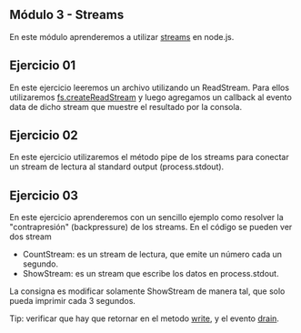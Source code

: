 ## Módulo 3 - Streams

En este módulo aprenderemos a utilizar [streams](http://nodejs.org/api/stream.html) en node.js.

## Ejercicio 01

En este ejercicio leeremos un archivo utilizando un ReadStream. Para ellos utilizaremos [fs.createReadStream](http://nodejs.org/api/fs.html#fs_fs_createreadstream_path_options) y luego agregamos un callback al evento data de dicho stream que muestre el resultado por la consola.

## Ejercicio 02

En este ejercicio utilizaremos el método pipe de los streams para conectar un stream de lectura al standard output (process.stdout).

## Ejercicio 03

En este ejercicio aprenderemos con un sencillo ejemplo como resolver la "contrapresión" (backpressure) de los streams. En el código se pueden ver dos stream 

*  CountStream: es un stream de lectura, que emite un número cada un segundo.
*  ShowStream: es un stream que escribe los datos en process.stdout.

La consigna es modificar solamente ShowStream de manera tal, que solo pueda imprimir cada 3 segundos. 

Tip: verificar que hay que retornar en el metodo [write](http://nodejs.org/api/stream.html#stream_stream_write_string_encoding_fd), y el evento [drain](http://nodejs.org/api/stream.html#stream_event_drain).  
